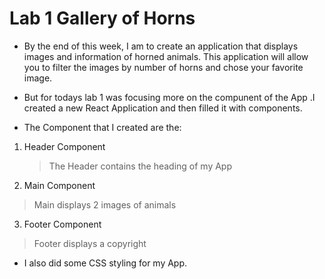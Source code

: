 # Lab 1 Gallery of Horns 

- By the end of this week, I  am to  create an application that displays images and information of horned animals. This application will allow you to filter the images by number of horns and chose your favorite image.

- But for todays lab 1 was focusing more on the compunent of the App .I created a new React Application and then filled it with components.

- The Component that I created are the:
1. Header Component
   > The Header contains the heading of my App
2. Main Component
  > Main displays 2 images of animals 
3. Footer Component
  > Footer displays a copyright 

- I also  did some CSS styling for my App. 
